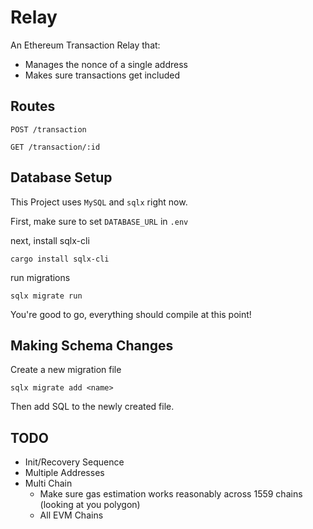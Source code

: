 # Relay

An Ethereum Transaction Relay that:
- Manages the nonce of a single address
- Makes sure transactions get included

## Routes

`POST /transaction`

`GET /transaction/:id`

## Database Setup

This Project uses `MySQL` and `sqlx` right now.

First, make sure to set `DATABASE_URL` in `.env`

next, install sqlx-cli
```
cargo install sqlx-cli
```

run migrations
```
sqlx migrate run
```

You're good to go, everything should compile at this point!

## Making Schema Changes

Create a new migration file

```
sqlx migrate add <name>
```

Then add SQL to the newly created file.
## TODO
- Init/Recovery Sequence
- Multiple Addresses
- Multi Chain
	- Make sure gas estimation works reasonably across 1559 chains (looking at you polygon)
	- All EVM Chains